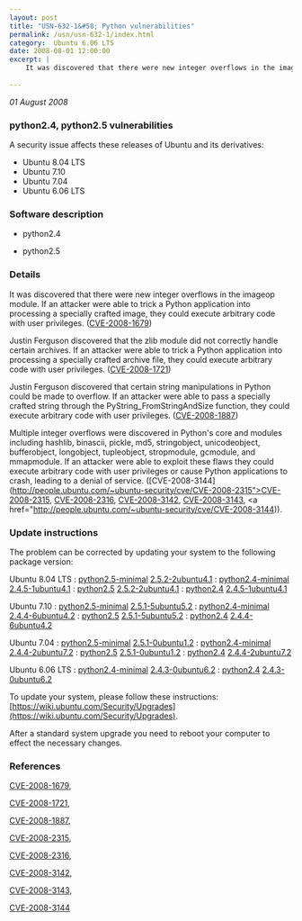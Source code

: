 ```yaml
---
layout: post
title: "USN-632-1&#58; Python vulnerabilities"
permalink: /usn/usn-632-1/index.html
category:  Ubuntu 6.06 LTS
date: 2008-08-01 12:00:00
excerpt: |
    It was discovered that there were new integer overflows in the imageop module.  If an attacker were able to trick a Python application into processing a specially crafted image, they could execute arbitrary code with user privileges. ([CVE-2008-1679](http://people.ubuntu.com/~ubuntu-security/cve/CVE-2008-1679))
    
--- 
```

 
 

*01 August 2008*

### python2.4, python2.5 vulnerabilities

A security issue affects these releases of Ubuntu and its derivatives:

* Ubuntu 8.04 LTS
* Ubuntu 7.10
* Ubuntu 7.04
* Ubuntu 6.06 LTS

### Software description

* python2.4 

* python2.5 

### Details

It was discovered that there were new integer overflows in the imageop module. If an attacker were able to trick a Python application into processing a specially crafted image, they could execute arbitrary code with user privileges. ([CVE-2008-1679](http://people.ubuntu.com/~ubuntu-security/cve/CVE-2008-1679))

Justin Ferguson discovered that the zlib module did not correctly handle certain archives. If an attacker were able to trick a Python application into processing a specially crafted archive file, they could execute arbitrary code with user privileges. ([CVE-2008-1721](http://people.ubuntu.com/~ubuntu-security/cve/CVE-2008-1721))

Justin Ferguson discovered that certain string manipulations in Python could be made to overflow. If an attacker were able to pass a specially crafted string through the PyString_FromStringAndSize function, they could execute arbitrary code with user privileges. ([CVE-2008-1887](http://people.ubuntu.com/~ubuntu-security/cve/CVE-2008-1887))

Multiple integer overflows were discovered in Python&#39;s core and modules including hashlib, binascii, pickle, md5, stringobject, unicodeobject, bufferobject, longobject, tupleobject, stropmodule, gcmodule, and mmapmodule. If an attacker were able to exploit these flaws they could execute arbitrary code with user privileges or cause Python applications to crash, leading to a denial of service. ([CVE-2008-3144](http://people.ubuntu.com/~ubuntu-security/cve/CVE-2008-2315">CVE-2008-2315</a>, <a href="http://people.ubuntu.com/~ubuntu-security/cve/CVE-2008-2316">CVE-2008-2316</a>, <a href="http://people.ubuntu.com/~ubuntu-security/cve/CVE-2008-3142">CVE-2008-3142</a>, <a href="http://people.ubuntu.com/~ubuntu-security/cve/CVE-2008-3143">CVE-2008-3143</a>, <a href="http://people.ubuntu.com/~ubuntu-security/cve/CVE-2008-3144)). 

### Update instructions

The problem can be corrected by updating your system to the following package version:

Ubuntu 8.04 LTS
 : [python2.5-minimal](https://launchpad.net/ubuntu/+source/python2.5) <span> [2.5.2-2ubuntu4.1](https://launchpad.net/ubuntu/+source/python2.5/2.5.2-2ubuntu4.1) </span> 
 : [python2.4-minimal](https://launchpad.net/ubuntu/+source/python2.4) <span> [2.4.5-1ubuntu4.1](https://launchpad.net/ubuntu/+source/python2.4/2.4.5-1ubuntu4.1) </span> 
 : [python2.5](https://launchpad.net/ubuntu/+source/python2.5) <span> [2.5.2-2ubuntu4.1](https://launchpad.net/ubuntu/+source/python2.5/2.5.2-2ubuntu4.1) </span> 
 : [python2.4](https://launchpad.net/ubuntu/+source/python2.4) <span> [2.4.5-1ubuntu4.1](https://launchpad.net/ubuntu/+source/python2.4/2.4.5-1ubuntu4.1) </span> 

Ubuntu 7.10
 : [python2.5-minimal](https://launchpad.net/ubuntu/+source/python2.5) <span> [2.5.1-5ubuntu5.2](https://launchpad.net/ubuntu/+source/python2.5/2.5.1-5ubuntu5.2) </span> 
 : [python2.4-minimal](https://launchpad.net/ubuntu/+source/python2.4) <span> [2.4.4-6ubuntu4.2](https://launchpad.net/ubuntu/+source/python2.4/2.4.4-6ubuntu4.2) </span> 
 : [python2.5](https://launchpad.net/ubuntu/+source/python2.5) <span> [2.5.1-5ubuntu5.2](https://launchpad.net/ubuntu/+source/python2.5/2.5.1-5ubuntu5.2) </span> 
 : [python2.4](https://launchpad.net/ubuntu/+source/python2.4) <span> [2.4.4-6ubuntu4.2](https://launchpad.net/ubuntu/+source/python2.4/2.4.4-6ubuntu4.2) </span> 

Ubuntu 7.04
 : [python2.5-minimal](https://launchpad.net/ubuntu/+source/python2.5) <span> [2.5.1-0ubuntu1.2](https://launchpad.net/ubuntu/+source/python2.5/2.5.1-0ubuntu1.2) </span> 
 : [python2.4-minimal](https://launchpad.net/ubuntu/+source/python2.4) <span> [2.4.4-2ubuntu7.2](https://launchpad.net/ubuntu/+source/python2.4/2.4.4-2ubuntu7.2) </span> 
 : [python2.5](https://launchpad.net/ubuntu/+source/python2.5) <span> [2.5.1-0ubuntu1.2](https://launchpad.net/ubuntu/+source/python2.5/2.5.1-0ubuntu1.2) </span> 
 : [python2.4](https://launchpad.net/ubuntu/+source/python2.4) <span> [2.4.4-2ubuntu7.2](https://launchpad.net/ubuntu/+source/python2.4/2.4.4-2ubuntu7.2) </span> 

Ubuntu 6.06 LTS
 : [python2.4-minimal](https://launchpad.net/ubuntu/+source/python2.4) <span> [2.4.3-0ubuntu6.2](https://launchpad.net/ubuntu/+source/python2.4/2.4.3-0ubuntu6.2) </span> 
 : [python2.4](https://launchpad.net/ubuntu/+source/python2.4) <span> [2.4.3-0ubuntu6.2](https://launchpad.net/ubuntu/+source/python2.4/2.4.3-0ubuntu6.2) </span> 

To update your system, please follow these instructions: [https://wiki.ubuntu.com/Security/Upgrades](https://wiki.ubuntu.com/Security/Upgrades).

After a standard system upgrade you need to reboot your computer to effect the necessary changes. 

### References

 
 [CVE-2008-1679](http://people.ubuntu.com/~ubuntu-security/cve/CVE-2008-1679), 

 [CVE-2008-1721](http://people.ubuntu.com/~ubuntu-security/cve/CVE-2008-1721), 

 [CVE-2008-1887](http://people.ubuntu.com/~ubuntu-security/cve/CVE-2008-1887), 

 [CVE-2008-2315](http://people.ubuntu.com/~ubuntu-security/cve/CVE-2008-2315), 

 [CVE-2008-2316](http://people.ubuntu.com/~ubuntu-security/cve/CVE-2008-2316), 

 [CVE-2008-3142](http://people.ubuntu.com/~ubuntu-security/cve/CVE-2008-3142), 

 [CVE-2008-3143](http://people.ubuntu.com/~ubuntu-security/cve/CVE-2008-3143), 

 [CVE-2008-3144](http://people.ubuntu.com/~ubuntu-security/cve/CVE-2008-3144)
 

